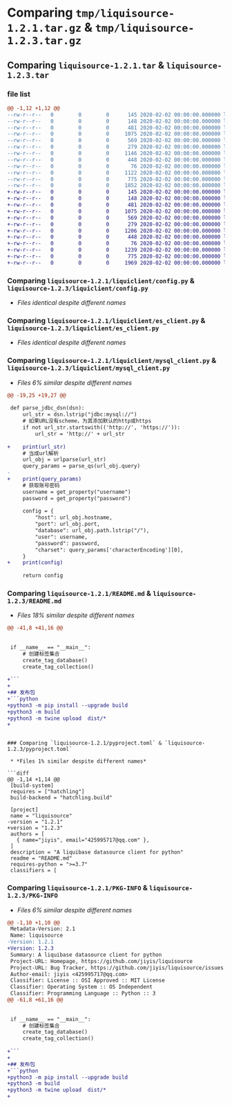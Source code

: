 # Comparing `tmp/liquisource-1.2.1.tar.gz` & `tmp/liquisource-1.2.3.tar.gz`

## Comparing `liquisource-1.2.1.tar` & `liquisource-1.2.3.tar`

### file list

```diff
@@ -1,12 +1,12 @@
--rw-r--r--   0        0        0      145 2020-02-02 00:00:00.000000 liquisource-1.2.1/requirements.txt
--rw-r--r--   0        0        0      148 2020-02-02 00:00:00.000000 liquisource-1.2.1/liquiclient/__init__.py
--rw-r--r--   0        0        0      481 2020-02-02 00:00:00.000000 liquisource-1.2.1/liquiclient/ck_client.py
--rw-r--r--   0        0        0     1075 2020-02-02 00:00:00.000000 liquisource-1.2.1/liquiclient/config.py
--rw-r--r--   0        0        0      569 2020-02-02 00:00:00.000000 liquisource-1.2.1/liquiclient/es_client.py
--rw-r--r--   0        0        0      279 2020-02-02 00:00:00.000000 liquisource-1.2.1/liquiclient/mongo_client.py
--rw-r--r--   0        0        0     1146 2020-02-02 00:00:00.000000 liquisource-1.2.1/liquiclient/mysql_client.py
--rw-r--r--   0        0        0      448 2020-02-02 00:00:00.000000 liquisource-1.2.1/liquiclient/redis_client.py
--rw-r--r--   0        0        0       76 2020-02-02 00:00:00.000000 liquisource-1.2.1/.gitignore
--rw-r--r--   0        0        0     1122 2020-02-02 00:00:00.000000 liquisource-1.2.1/README.md
--rw-r--r--   0        0        0      775 2020-02-02 00:00:00.000000 liquisource-1.2.1/pyproject.toml
--rw-r--r--   0        0        0     1852 2020-02-02 00:00:00.000000 liquisource-1.2.1/PKG-INFO
+-rw-r--r--   0        0        0      145 2020-02-02 00:00:00.000000 liquisource-1.2.3/requirements.txt
+-rw-r--r--   0        0        0      148 2020-02-02 00:00:00.000000 liquisource-1.2.3/liquiclient/__init__.py
+-rw-r--r--   0        0        0      481 2020-02-02 00:00:00.000000 liquisource-1.2.3/liquiclient/ck_client.py
+-rw-r--r--   0        0        0     1075 2020-02-02 00:00:00.000000 liquisource-1.2.3/liquiclient/config.py
+-rw-r--r--   0        0        0      569 2020-02-02 00:00:00.000000 liquisource-1.2.3/liquiclient/es_client.py
+-rw-r--r--   0        0        0      279 2020-02-02 00:00:00.000000 liquisource-1.2.3/liquiclient/mongo_client.py
+-rw-r--r--   0        0        0     1206 2020-02-02 00:00:00.000000 liquisource-1.2.3/liquiclient/mysql_client.py
+-rw-r--r--   0        0        0      448 2020-02-02 00:00:00.000000 liquisource-1.2.3/liquiclient/redis_client.py
+-rw-r--r--   0        0        0       76 2020-02-02 00:00:00.000000 liquisource-1.2.3/.gitignore
+-rw-r--r--   0        0        0     1239 2020-02-02 00:00:00.000000 liquisource-1.2.3/README.md
+-rw-r--r--   0        0        0      775 2020-02-02 00:00:00.000000 liquisource-1.2.3/pyproject.toml
+-rw-r--r--   0        0        0     1969 2020-02-02 00:00:00.000000 liquisource-1.2.3/PKG-INFO
```

### Comparing `liquisource-1.2.1/liquiclient/config.py` & `liquisource-1.2.3/liquiclient/config.py`

 * *Files identical despite different names*

### Comparing `liquisource-1.2.1/liquiclient/es_client.py` & `liquisource-1.2.3/liquiclient/es_client.py`

 * *Files identical despite different names*

### Comparing `liquisource-1.2.1/liquiclient/mysql_client.py` & `liquisource-1.2.3/liquiclient/mysql_client.py`

 * *Files 6% similar despite different names*

```diff
@@ -19,25 +19,27 @@
 
 def parse_jdbc_dsn(dsn):
     url_str = dsn.lstrip("jdbc:mysql://")
     # 如果URL没有scheme，为其添加默认的http或https
     if not url_str.startswith(('http://', 'https://')):
         url_str = 'http://' + url_str
 
+    print(url_str)
     # 当成url解析
     url_obj = urlparse(url_str)
     query_params = parse_qs(url_obj.query)
-
+    print(query_params)
     # 获取账号密码
     username = get_property("username")
     password = get_property("password")
 
     config = {
         "host": url_obj.hostname,
         "port": url_obj.port,
         "database": url_obj.path.lstrip("/"),
         "user": username,
         "password": password,
         "charset": query_params['characterEncoding'][0],
     }
+    print(config)
 
     return config
```

### Comparing `liquisource-1.2.1/README.md` & `liquisource-1.2.3/README.md`

 * *Files 18% similar despite different names*

```diff
@@ -41,8 +41,16 @@
 
 
 if __name__ == "__main__":
     # 创建标签集合
     create_tag_database()
     create_tag_collection()
 
+```
+
+## 发布包
+```python
+python3 -m pip install --upgrade build
+python3 -m build
+python3 -m twine upload  dist/*
+
 ```
```

### Comparing `liquisource-1.2.1/pyproject.toml` & `liquisource-1.2.3/pyproject.toml`

 * *Files 1% similar despite different names*

```diff
@@ -1,14 +1,14 @@
 [build-system]
 requires = ["hatchling"]
 build-backend = "hatchling.build"
 
 [project]
 name = "liquisource"
-version = "1.2.1"
+version = "1.2.3"
 authors = [
   { name="jiyis", email="425995717@qq.com" },
 ]
 description = "A liquibase datasource client for python"
 readme = "README.md"
 requires-python = ">=3.7"
 classifiers = [
```

### Comparing `liquisource-1.2.1/PKG-INFO` & `liquisource-1.2.3/PKG-INFO`

 * *Files 6% similar despite different names*

```diff
@@ -1,10 +1,10 @@
 Metadata-Version: 2.1
 Name: liquisource
-Version: 1.2.1
+Version: 1.2.3
 Summary: A liquibase datasource client for python
 Project-URL: Homepage, https://github.com/jiyis/liquisource
 Project-URL: Bug Tracker, https://github.com/jiyis/liquisource/issues
 Author-email: jiyis <425995717@qq.com>
 Classifier: License :: OSI Approved :: MIT License
 Classifier: Operating System :: OS Independent
 Classifier: Programming Language :: Python :: 3
@@ -61,8 +61,16 @@
 
 
 if __name__ == "__main__":
     # 创建标签集合
     create_tag_database()
     create_tag_collection()
 
+```
+
+## 发布包
+```python
+python3 -m pip install --upgrade build
+python3 -m build
+python3 -m twine upload  dist/*
+
 ```
```

